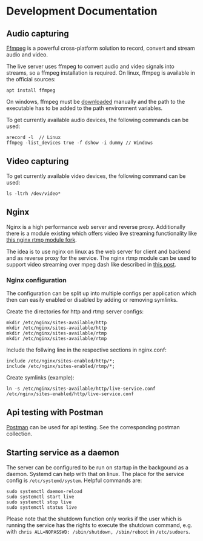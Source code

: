 # Development Documentation


## Audio capturing

[Ffmpeg](https://www.ffmpeg.org/) is a powerful cross-platform solution to record, convert and stream audio and video.

The live server uses ffmpeg to convert audio and video signals into streams, so a ffmpeg installation is required. On linux, ffmpeg is available in the official sources:

```
apt install ffmpeg
```

On windows, ffmpeg must be [downloaded](http://ffmpeg.org/download.html) manually and the path to the executable has to be added to the path environment variables. 

To get currently available audio devices, the following commands can be used:

```
arecord -l  // Linux
ffmpeg -list_devices true -f dshow -i dummy // Windows
```

## Video capturing

To get currently available video devices, the following command can be used:
```
ls -ltrh /dev/video*
```

## Nginx

Nginx is a high performance web server and reverse proxy. 
Additionally there is a module existing which offers video live streaming functionality like [this nginx rtmp module fork](https://github.com/ut0mt8/nginx-rtmp-module/).

The idea is to use nginx on linux as the web server for client and backend and as reverse proxy for the service. The nginx rtmp module can be used to support video streaming over mpeg dash like described in [this post](https://isrv.pw/html5-live-streaming-with-mpeg-dash).

### Nginx configuration

The configuration can be split up into multiple configs per application which then can easily enabled or disabled by adding or removing symlinks.

Create the directories for http and rtmp server configs:

```
mkdir /etc/nginx/sites-available/http
mkdir /etc/nginx/sites-available/http
mkdir /etc/nginx/sites-available/rtmp
mkdir /etc/nginx/sites-available/rtmp
```

Include the follwing line in the respective sections in nginx.conf:

```
include /etc/nginx/sites-enabled/http/*;
include /etc/nginx/sites-enabled/rtmp/*;
```

Create symlinks (example):

```
ln -s /etc/nginx/sites-available/http/live-service.conf /etc/nginx/sites-enabled/http/live-service.conf
```

## Api testing with Postman

[Postman](https://www.getpostman.com/) can be used for api testing. See the corresponding postman collection.

## Starting service as a daemon

The server can be configured to be run on startup in the backgound as a daemon. Systemd can help with that on linux. The place for the service config is `/etc/systemd/system`. Helpful commands are:

```
sudo systemctl daemon-reload
sudo systemctl start live
sudo systemctl stop live
sudo systemctl status live
```
Please note that the shutdown function only works if the user which is running the service has the rights to execute the shutdown command, e.g. with `chris ALL=NOPASSWD: /sbin/shutdown, /sbin/reboot` in `/etc/sudoers`.
